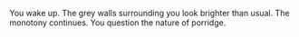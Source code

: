You wake up. The grey walls surrounding you look brighter than usual. The monotony continues. You question the nature of porridge.
